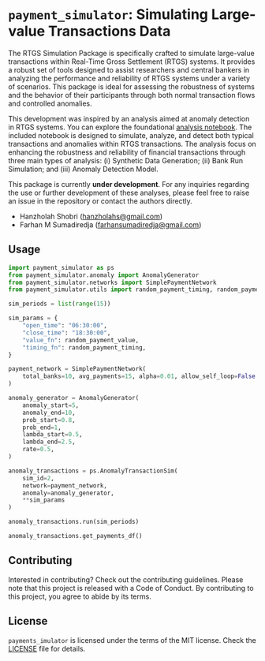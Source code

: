 ﻿# `payment_simulator`: Simulating Large-value Transactions Data

The RTGS Simulation Package is specifically crafted to simulate large-value transactions within Real-Time Gross Settlement (RTGS) systems. It provides a robust set of tools designed to assist researchers and central bankers in analyzing the performance and reliability of RTGS systems under a variety of scenarios. This package is ideal for assessing the robustness of systems and the behavior of their participants through both normal transaction flows and controlled anomalies.

This development was inspired by an analysis aimed at anomaly detection in RTGS systems. You can explore the foundational [analysis notebook](./docs/anomaly_detection.ipynb). The included notebook is designed to simulate, analyze, and detect both typical transactions and anomalies within RTGS transactions. The analysis focus on enhancing the robustness and reliability of financial transactions through three main types of analysis: (i) Synthetic Data Generation;  (ii) Bank Run Simulation; and (iii) Anomaly Detection Model.

This package is currently **under development**. For any inquiries regarding the use or further development of these analyses, please feel free to raise an issue in the repository or contact the authors directly.

* Hanzholah Shobri (hanzholahs@gmail.com)
* Farhan M Sumadiredja (farhansumadiredja@gmail.com)

<!-- ## Installation

```bash
$ pip install payments_imulator
``` -->

## Usage

```python
import payment_simulator as ps
from payment_simulator.anomaly import AnomalyGenerator
from payment_simulator.networks import SimplePaymentNetwork
from payment_simulator.utils import random_payment_timing, random_payment_value

sim_periods = list(range(15))

sim_params = {
    "open_time": "06:30:00",
    "close_time": "18:30:00",
    "value_fn": random_payment_value,
    "timing_fn": random_payment_timing,
}

payment_network = SimplePaymentNetwork(
    total_banks=10, avg_payments=15, alpha=0.01, allow_self_loop=False
)

anomaly_generator = AnomalyGenerator(
    anomaly_start=5,
    anomaly_end=10,
    prob_start=0.8,
    prob_end=1,
    lambda_start=0.5,
    lambda_end=2.5,
    rate=0.5,
)

anomaly_transactions = ps.AnomalyTransactionSim(
    sim_id=2,
    network=payment_network,
    anomaly=anomaly_generator,
    **sim_params
)

anomaly_transactions.run(sim_periods)

anomaly_transactions.get_payments_df()
```

## Contributing

Interested in contributing? Check out the contributing guidelines. Please note that this project is released with a Code of Conduct. By contributing to this project, you agree to abide by its terms.

## License

`payments_imulator` is licensed under the terms of the MIT license. Check the [LICENSE](./LICENSE) file for details.